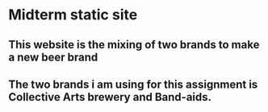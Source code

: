 # Midterm static site

## This website is the mixing of two brands to make a new beer brand

## The two brands i am using for this assignment is Collective Arts brewery and Band-aids.